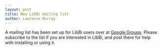 ```yaml
---
layout: post
title: New LibBi mailing list
author: Lawrence Murray
---
```


A mailing list has been set up for LibBi users over at [Google
Groups](https://groups.google.com/group/libbi-users). Please subscribe to the
list if you are interested in LibBi, and post there for help with installing
or using it.
